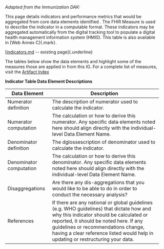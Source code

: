 *Adapted from the Immunization DAK:*

This page details indicators and performance metrics that would be
aggregated from core data elements identified . The FHIR Measure is used
to describe the indicator in a computable format. These indicators may
be aggregated automatically from the digital tracking tool to populate a
digital health management information system (HMIS). This table is also
available in [Web Annex C]{.mark}.


[[indicators.md](indicators.html)
-- existing page]{.underline}

The tables below show the data elements and highlight some of the
measures those are applied in from this IG. For a complete list of
measures, visit the [Artifact Index](artifacts.html)

**Indicator Table Data Element Descriptions**

| Data Element | Description |
|----|----|
|Numerator definition|The description of numerator used to calculate the indicator.|
|Numerator computation|The calculation or how to derive this numerator. Any specific data elements noted here should align directly with the individual-level Data Element Name.|
|Denominator definition|The dglossescription of denominator used to calculate the indicator.|
|Denominator computation|The calculation or how to derive this denominator. Any specific data elements noted here should align directly with the individual-level Data Element Name.|
|Disaggregations|Are there any dis-aggregations that you would like to be able to do in order to conduct the necessary analysis?|
|References|If there are any national or global guidelines (e.g. WHO guidelines) that dictate how and why this indicator should be calculated or reported, it should be noted here. If any guidelines or recommendations change, having a clear reference listed would help in updating or restructuring your data.|


